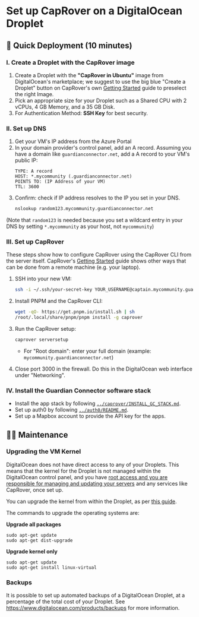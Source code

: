 # Set up CapRover on a DigitalOcean Droplet


## 🚀 Quick Deployment (10 minutes)

### I. Create a Droplet with the CapRover image

1. Create a Droplet with the **"CapRover in Ubuntu"** image from DigitalOcean's marketplace; we suggest to use the big blue "Create a Droplet" button on CapRover's own [Getting Started](https://caprover.com/docs/get-started.html) guide to preselect the right Image.
2. Pick an appropriate size for your Droplet such as a Shared CPU with 2 vCPUs, 4 GB Memory, and a 35 GB Disk.
3. For Authentication Method: **SSH Key** for best security.

### II. Set up DNS

1. Get your VM's IP address from the Azure Portal
2. In your domain provider's control panel, add an A record. Assuming you have a domain like `guardianconnector.net`, add a A record to your VM's public IP:
    ```
    TYPE: A record
    HOST: *.mycommunity (.guardianconnector.net)
    POINTS TO: (IP Address of your VM)
    TTL: 3600
    ```
3. Confirm: check if IP address resolves to the IP you set in your DNS.
    ```bash
    nslookup random123.mycommunity.guardianconnector.net
    ```

(Note that `random123` is needed because you set a wildcard entry in your DNS by setting `*.mycommunity` as your host, not `mycommunity`)

### III. Set up CapRover

These steps show how to configure CapRover using the CapRover CLI from the server itself.
CapRover's [Getting Started](https://caprover.com/docs/get-started.html#step-3-configure-and-initialize-caprover) guide shows other ways that can be done from a remote machine (e.g. your laptop).

1. SSH into your new VM:
    ```bash
    ssh -i ~/.ssh/your-secret-key YOUR_USERNAME@captain.mycommunity.guardianconnector.com
    ```
2. Install PNPM and the CapRover CLI:
    ```bash
    wget -qO- https://get.pnpm.io/install.sh | sh
    /root/.local/share/pnpm/pnpm install -g caprover
    ```
3. Run the CapRover setup:
    ```bash
    caprover serversetup
    ```
    - For "Root domain": enter your full domain (example: `mycommunity.guardianconnector.net`)

4. Close port 3000 in the firewall. Do this in the DigitalOcean web interface under "Networking".


### IV. Install the Guardian Connector software stack

- Install the app stack by following [`../caprover/INSTALL_GC_STACK.md`](../caprover/INSTALL_GC_STACK.md).
- Set up auth0 by following [`../auth0/README.md`](../auth0/README.md).
- Set up a Mapbox account to provide the API key for the apps.

## 👩‍💻 Maintenance

### Upgrading the VM Kernel

DigitalOcean does not have direct access to any of your Droplets. This means that the kernel for the Droplet is not managed within the DigitalOcean control panel, and you have [root access and you are responsible for managing and updating your servers](https://www.digitalocean.com/community/questions/security-updates-for-my-ubuntu-droplet) and any services like CapRover, once set up.

You can upgrade the kernel from within the Droplet, as per [this guide](https://docs.digitalocean.com/products/droplets/how-to/kernel/).

The commands to upgrade the operating systems are:

**Upgrade all packages**
```
sudo apt-get update
sudo apt-get dist-upgrade

```

**Upgrade kernel only**
```
sudo apt-get update
sudo apt-get install linux-virtual
```

### Backups

It is possible to set up automated backups of a DigitalOcean Droplet, at a percentage of the total cost of your Droplet. See https://www.digitalocean.com/products/backups for more information.
